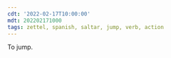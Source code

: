 ```yaml
---
cdt: '2022-02-17T10:00:00'
mdt: 202202171000
tags: zettel, spanish, saltar, jump, verb, action
---
```


To jump.